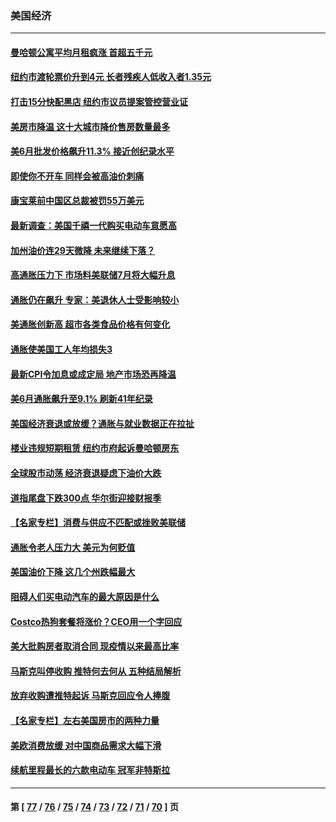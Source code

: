 ### 美国经济
---
#### [曼哈顿公寓平均月租疯涨 首超五千元](../../pages/ncid1078158/n13781263.md) 
#### [纽约市渡轮票价升到4元 长者残疾人低收入者1.35元](../../pages/ncid1078158/n13781261.md) 
#### [打击15分快配黑店 纽约市议员提案管控营业证](../../pages/ncid1078158/n13781312.md) 
#### [美房市降温 这十大城市降价售房数量最多](../../pages/ncid1078158/n13781071.md) 
#### [美6月批发价格飙升11.3% 接近创纪录水平](../../pages/ncid1078158/n13780935.md) 
#### [即使你不开车 同样会被高油价刺痛](../../pages/ncid1078158/n13780154.md) 
#### [康宝莱前中国区总裁被罚55万美元](../../pages/ncid1078158/n13780527.md) 
#### [最新调查：美国千禧一代购买电动车意愿高](../../pages/ncid1078158/n13780476.md) 
#### [加州油价连29天微降 未来继续下落？](../../pages/ncid1078158/n13780462.md) 
#### [高通胀压力下 市场料美联储7月将大幅升息](../../pages/ncid1078158/n13780353.md) 
#### [通胀仍在飙升 专家：美退休人士受影响较小](../../pages/ncid1078158/n13780350.md) 
#### [美通胀创新高 超市各类食品价格有何变化](../../pages/ncid1078158/n13780310.md) 
#### [通胀使美国工人年均损失3](../../pages/ncid1078158/n13780294.md) 
#### [最新CPI令加息或成定局 地产市场恐再降温](../../pages/ncid1078158/n13780289.md) 
#### [美6月通胀飙升至9.1% 刷新41年纪录](../../pages/ncid1078158/n13780070.md) 
#### [美国经济衰退或放缓？通胀与就业数据正在拉扯](../../pages/ncid1078158/n13779872.md) 
#### [楼业违规短期租赁 纽约市府起诉曼哈顿房东](../../pages/ncid1078158/n13779731.md) 
#### [全球股市动荡 经济衰退疑虑下油价大跌](../../pages/ncid1078158/n13779534.md) 
#### [道指尾盘下跌300点 华尔街迎接财报季](../../pages/ncid1078158/n13779457.md) 
#### [【名家专栏】消费与供应不匹配或挫败美联储](../../pages/ncid1078158/n13779220.md) 
#### [通胀令老人压力大 美元为何贬值](../../pages/ncid1078158/n13778909.md) 
#### [美国油价下降 这几个州跌幅最大](../../pages/ncid1078158/n13778818.md) 
#### [阻碍人们买电动汽车的最大原因是什么](../../pages/ncid1078158/n13778831.md) 
#### [Costco热狗套餐将涨价？CEO用一个字回应](../../pages/ncid1078158/n13778654.md) 
#### [美大批购房者取消合同 现疫情以来最高比率](../../pages/ncid1078158/n13778726.md) 
#### [马斯克叫停收购 推特何去何从 五种结局解析](../../pages/ncid1078158/n13778449.md) 
#### [放弃收购遭推特起诉 马斯克回应令人捧腹](../../pages/ncid1078158/n13778622.md) 
#### [【名家专栏】左右美国房市的两种力量](../../pages/ncid1078158/n13778494.md) 
#### [美欧消费放缓 对中国商品需求大幅下滑](../../pages/ncid1078158/n13778291.md) 
#### [续航里程最长的六款电动车 冠军非特斯拉](../../pages/ncid1078158/n13775871.md) 

---
#### 第 [ [77](./77.md) / [76](./76.md) / [75](./75.md) / [74](./74.md) / [73](./73.md) / [72](./72.md) / [71](./71.md) / [70](./70.md) ] 页

